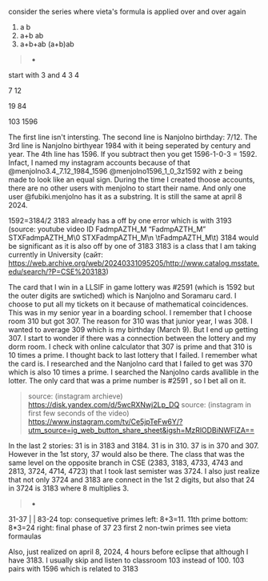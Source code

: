 consider the series where vieta's formula is applied over and over again
1) a b
3) a+b ab
5) a+b+ab (a+b)ab

>-
start with 3 and 4
 3 4

 7 12
 
 19 84
 
 103 1596

The first line isn't intersting. The second line is Nanjolno birthday: 7/12. The 3rd line is Nanjolno birthyear 1984 with it being seperated by century and year. The 4th line has 1596. 
If you subtract then you get 1596-1-0-3 = 1592. Infact, I named my instagram accounts because of that @menjolno3.4_7.12_1984_1596 @menjolno1596_1_0_3z1592 with z being made to look like an equal sign.
During the time I created thoose accounts, there are no other users with menjolno to start their name. And only one user @fubiki.menjolno has it as a substring. It is still the same at april 8 2024.

1592=3184/2
3183 already has a off by one error which is with 3193 (source: youtube video ID FadmpAZTH_M “FadmpAZTH_M”  STXFadmpAZTH_M\0 STXFadmpAZTH_M\n \tFadmpAZTH_M\t)
3184 would be significant as it is also off by one of 3183
3183 is a class that I am taking currently in University (сайт: https://web.archive.org/web/20240331095205/http://www.catalog.msstate.edu/search/?P=CSE%203183)


The card that I win in a LLSIF in game lottery was #2591 (which is 1592 but the outer digits are swtiched) which is Nanjolno and Soramaru card. 
I choose to put all my tickets on it because of mathematical coincidences.
This was in my senior year in a boarding school. I remember that I choose room 310 but got 307. The reason for 310 was that junior year, I was 308. 
I wanted to average 309 which is my birthday (March 9). But I end up getting 307. I start to wonder if there was a connection between the lottery and my dorm room.
I check with online calculator that 307 is prime and that 310 is 10 times a prime. I thought back to last lottery that I failed. I remember what the card is.
I researched and the Nanjolno card that I failed to get was 370 which is also 10 times a prime. I searched the Nanjolno cards avallible in the lotter.
The only card that was a prime number is #2591 , so I bet all on it.
>source: (instagram archieve) https://disk.yandex.com/d/5wcRXNwj2Lp_DQ
>source: (instagram in first few seconds of the video) https://www.instagram.com/tv/Ce5jpTeFw6Y/?utm_source=ig_web_button_share_sheet&igsh=MzRlODBiNWFlZA==

In the last 2 stories: 
31 is in 3183 and 3184. 
31 is in 310. 37 is in 370 and 307. 
However in the 1st story, 37 would also be there. The class that was the same level on the opposite branch in CSE (2383, 3183, 4733, 4743  and  2813, 3724, 4714, 4723) that I took last semister was 3724.
I also just realize that not only 3724 and 3183 are connect in the 1st 2 digits, but also that 24 in 3724 is 3183 where 8 multiplies 3. 
>-

31-37
|   |
83-24
top: consequetive primes
left: 8+3=11. 11th prime
bottom: 8*3=24
right: final phase of 37 23 first 2 non-twin primes
see vieta formaulas

Also, just realized on april 8, 2024, 4 hours before eclipse that although I have 3183. I usually skip and listen to classroom 103 instead of 100. 103 pairs with 1596 which is related to 3183

